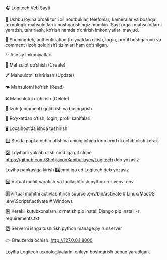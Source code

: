 🎧 Logitech Veb Sayti

📌 Ushbu loyiha orqali turli xil noutbuklar, telefonlar, kameralar va boshqa texnologik mahsulotlarni boshqarishingiz mumkin.
Sayt orqali mahsulotlarni yaratish, tahrirlash, ko‘rish hamda o‘chirish imkoniyatlari mavjud.

🔑 Shuningdek, authentication (ro‘yxatdan o‘tish, login, profil boshqaruvi) va comment (izoh qoldirish) tizimlari ham qo‘shilgan.

✨ Asosiy imkoniyatlari

📱 Mahsulot qo‘shish (Create)

🖊️ Mahsulotni tahrirlash (Update)

👁️ Mahsulotni ko‘rish (Read)

❌ Mahsulotni o‘chirish (Delete)

💬 Izoh (comment) qoldirish va boshqarish

🔐 Ro‘yxatdan o‘tish, login, profil sahifalari

🖥️ Localhost’da ishga tushirish

1️⃣ Stolda papka ochib olish va uninig ichiga kirib cmd ni ochib olish kerak 

2️⃣ Loyihani yuklab olish
cmd iga git clone https://github.com/ShohjaxonXabibullayev/Logitech deb yozasiz

Loyiha papkasiga kirish
3️⃣cmd iga cd Logitech deb yozasiz

4️⃣ Virtual muhit yaratish va faollashtirish
python -m venv .env

5️⃣Virtual muhitni activlashtirish
source .env/bin/activate   # Linux/MacOS
.env\Scripts\activate      # Windows

6️⃣ Kerakli kutubxonalarni o‘rnatish
pip install Django
pip install -r requirements.txt

7️⃣ Serverni ishga tushirish
python manage.py runserver

👉 Brauzerda ochish:
http://127.0.0.1:8000

Loyiha Logitech texnologiyalarini onlayn boshqarish uchun yaratilgan.
